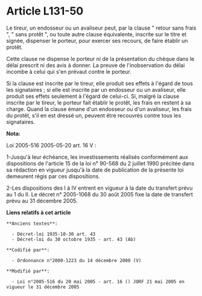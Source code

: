 # Article L131-50

Le tireur, un endosseur ou un avaliseur peut, par la clause " retour sans frais ", " sans protêt ", ou toute autre clause
équivalente, inscrite sur le titre et signée, dispenser le porteur, pour exercer ses recours, de faire établir un protêt.

Cette clause ne dispense le porteur ni de la présentation du chèque dans le délai prescrit ni des avis à donner. La preuve de
l'inobservation du délai incombe à celui qui s'en prévaut contre le porteur.

Si la clause est inscrite par le tireur, elle produit ses effets à l'égard de tous les signataires ; si elle est inscrite par
un endosseur ou un avaliseur, elle produit ses effets seulement à l'égard de celui-ci. Si, malgré la clause inscrite par le
tireur, le porteur fait établir le protêt, les frais en restent à sa charge. Quand la clause émane d'un endosseur ou d'un
avaliseur, les frais du protêt, s'il en est dressé un, peuvent être recouvrés contre tous les signataires.

**Nota:**

Loi 2005-516 2005-05-20 art. 16 V : 

1-Jusqu'à leur échéance, les investissements réalisés conformément aux dispositions de l'article 15 de la loi n° 90-568 du 2
juillet 1990 précitée dans sa rédaction en vigueur jusqu'à la date de publication de la présente loi demeurent régis par ces
dispositions. 

2-Les dispositions des I à IV entrent en vigueur à la date du transfert prévu au 1 du II. Le décret n° 2005-1068 du 30 août
2005 fixe la date de transfert prévu au 31 décembre 2005.

**Liens relatifs à cet article**

	**Anciens textes**:

	  - Décret-loi 1935-10-30 art. 43
	  - Décret-loi du 30 octobre 1935 - art. 43 (Ab)

	**Codifié par**:

	  - Ordonnance n°2000-1223 du 14 décembre 2000 (V)

	**Modifié par**:

	  - Loi n°2005-516 du 20 mai 2005 - art. 16 () JORF 21 mai 2005 en vigueur le 31 décembre 2005
